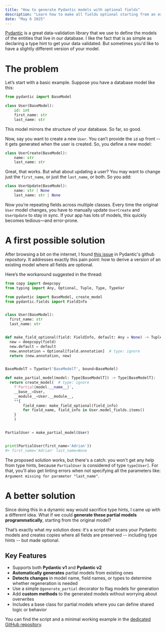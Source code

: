 ```yaml
---
title: "How to generate Pydantic models with optional fields"
description: "Learn how to make all fields optional starting from an existing model."
date: "May 6 2025"
---
```


[Pydantic](https://docs.pydantic.dev/latest/) is a great data-validation library that we use to define the models of the entities that live in our database. I like the fact that is as simple as declaring a type hint to get your data validated. But sometimes you'd like to have a slightly different version of your model.

# The problem
Let’s start with a basic example. Suppose you have a database model like this:
```python
from pydantic import BaseModel

class User(BaseModel):
	id: int
	first_name: str
	last_name: str
```

This model mirrors the structure of your database. So far, so good.

Now, say you want to create a new `User`. You can’t provide the `id` up front -- it gets generated when the user is created. So, you define a new model:
```python
class UserCreate(BaseModel):
	name: str
	last_name: str
```

Great, that works. But what about updating a user? You may want to change just the `first_name`, or just the `last_name`, or both. So you add:
```python
class UserUpdate(BaseModel):
	name: str | None
	last_name: str | None
```

Now you’re repeating fields across multiple classes. Every time the original `User` model changes, you have to manually update `UserCreate` and `UserUpdate` to stay in sync. If your app has lots of models, this quickly becomes tedious—and error-prone.

# A first possible solution
After browsing a bit on the internet, I found [this issue](https://github.com/pydantic/pydantic/issues/3120) in Pydantic's github repository. It addresses exactly this pain point: how to derive a version of an existing model where all fields are optional.

Here’s the workaround suggested in the thread:

```python
from copy import deepcopy
from typing import Any, Optional, Tuple, Type, TypeVar

from pydantic import BaseModel, create_model
from pydantic.fields import FieldInfo


class User(BaseModel):
  first_name: str
  last_name: str


def make_field_optional(field: FieldInfo, default: Any = None) -> Tuple[Any, FieldInfo]:
  new = deepcopy(field)
  new.default = default
  new.annotation = Optional[field.annotation]  # type: ignore
  return (new.annotation, new)


BaseModelT = TypeVar('BaseModelT', bound=BaseModel)

def make_partial_model(model: Type[BaseModelT]) -> Type[BaseModelT]:
  return create_model(  # type: ignore
    f'Partial{model.__name__}',
    __base__=User,
    __module__=User.__module__,
    **{
        field_name: make_field_optional(field_info)
        for field_name, field_info in User.model_fields.items()
    }
    )


PartialUser = make_partial_model(User)


print(PartialUser(first_name='Adrian'))
#> first_name='Adrian' last_name=None
```

The proposed solution works, but there's a catch: you won't get any help from type hints, because `PartialUser` is considered of type `type[User]`. For that, you'll also get linting errors when not specifying all the parameters like: `Argument missing for parameter "last_name"`.

# A better solution
Since doing this in a dynamic way would sacrifice type hints, I came up with a different idea. What if we could **generate these partial models programmatically**, starting from the original model?

That’s exactly what my solution does: it's a script that scans your Pydantic models and creates copies where all fields are preserved -- including type hints -- but made optional.

## Key Features
- Supports both **Pydantic v1** and **Pydantic v2**
- **Automatically generates** partial models from existing ones
- **Detects changes** in model name, field names, or types to determine whether regeneration is needed
- Use a simple `@generate_partial` decorator to flag models for generation
- Add **custom methods** to the generated models without worrying about overwrites
- Includes a base class for partial models where you can define shared logic or behavior


You can find the script and a minimal working example in the [dedicated GitHub repository](https://github.com/alemar99/pydantic-optional-models).

